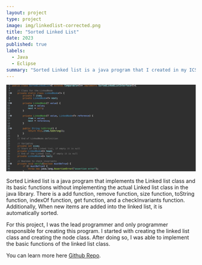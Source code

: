 ```yaml
---
layout: project
type: project
image: img/linkedlist-corrected.png
title: "Sorted Linked List"
date: 2023
published: true
labels:
  - Java
  - Eclipse
summary: "Sorted Linked list is a java program that I created in my ICS 211 class."
---
```

<img class="img-fluid" src="../img/linkedlist-ss.png">

Sorted Linked list is a java program that implements the Linked list class and its basic functions without implementing the actual Linked list class in the java library. There is a add function, remove function, size function, toString function, indexOf function, get function, and a checkInvariants function. Additionally, When new items are added into the linked list, it is automatically sorted. 

For this project, I was the lead programmer and only programmer responsible for creating this program. I started with creating the linked list class and creating the node class. After doing so, I was able to implement the basic functions of the linked list class.

You can learn more here [Github Repo](https://github.com/BYKuwabara/Projects/blob/main/SortedLinkedList.java).
